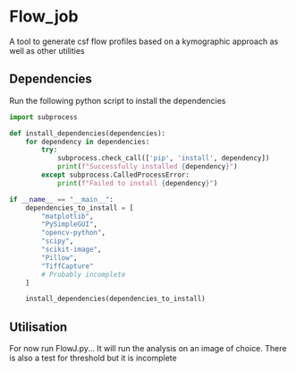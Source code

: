 # Flow_job
A tool to generate csf flow profiles based on a kymographic approach as well as other utilities
## Dependencies
Run the following python script to install the dependencies
```python
import subprocess

def install_dependencies(dependencies):
    for dependency in dependencies:
        try:
            subprocess.check_call(['pip', 'install', dependency])
            print(f"Successfully installed {dependency}")
        except subprocess.CalledProcessError:
            print(f"Failed to install {dependency}")

if __name__ == "__main__":
    dependencies_to_install = [
        "matplotlib",
        "PySimpleGUI",
        "opencv-python",
        "scipy",
        "scikit-image",
        "Pillow",
        "TiffCapture"
        # Probably incomplete
    ]

    install_dependencies(dependencies_to_install)

```

## Utilisation
For now run FlowJ.py...
It will run the analysis on an image of choice. There is also a test for threshold but it is incomplete
